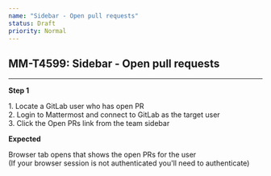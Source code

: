 ```yaml
---
name: "Sidebar - Open pull requests"
status: Draft
priority: Normal
---
```


## MM-T4599: Sidebar - Open pull requests

---

**Step 1**

1\. Locate a GitLab user who has open PR\
2\. Login to Mattermost and connect to GitLab as the target user\
3\. Click the Open PRs link from the team sidebar

**Expected**

Browser tab opens that shows the open PRs for the user\
(If your browser session is not authenticated you'll need to authenticate)
